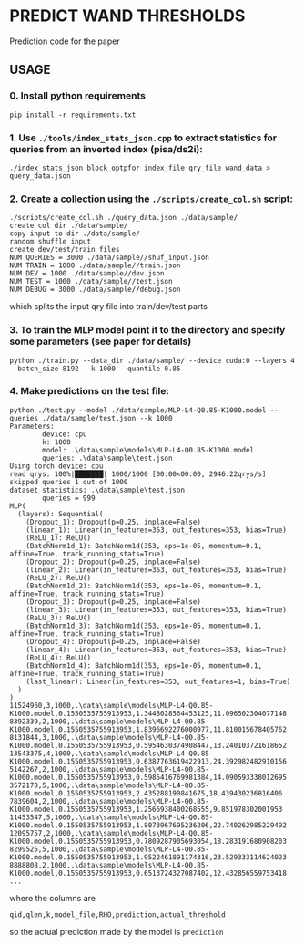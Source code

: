 # PREDICT WAND THRESHOLDS

Prediction code for the paper

## USAGE

### 0. Install python requirements

```
pip install -r requirements.txt
```

### 1. Use `./tools/index_stats_json.cpp` to extract statistics for queries from an inverted index (pisa/ds2i):

```
./index_stats_json block_optpfor index_file qry_file wand_data > query_data.json
```

### 2. Create a collection using the `./scripts/create_col.sh` script:

```
./scripts/create_col.sh ./query_data.json ./data/sample/
create col dir ./data/sample/
copy input to dir ./data/sample/
random shuffle input
create dev/test/train files
NUM QUERIES = 3000 ./data/sample//shuf_input.json
NUM TRAIN = 1000 ./data/sample//train.json
NUM DEV = 1000 ./data/sample//dev.json
NUM TEST = 1000 ./data/sample//test.json
NUM DEBUG = 3000 ./data/sample//debug.json
```

which splits the input qry file into train/dev/test parts

### 3. To train the MLP model point it to the directory and specify some parameters (see paper for details)

```
python ./train.py --data_dir ./data/sample/ --device cuda:0 --layers 4 --batch_size 8192 --k 1000 --quantile 0.85
```

### 4. Make predictions on the test file:

```
python ./test.py --model ./data/sample/MLP-L4-Q0.85-K1000.model --queries ./data/sample/test.json --k 1000
Parameters:
        device: cpu
        k: 1000
        model: .\data\sample\models\MLP-L4-Q0.85-K1000.model
        queries: .\data\sample\test.json
Using torch device: cpu
read qrys: 100%|███████| 1000/1000 [00:00<00:00, 2946.22qrys/s]
skipped queries 1 out of 1000
dataset statistics: .\data\sample\test.json
        queries = 999
MLP(
  (layers): Sequential(
    (Dropout_1): Dropout(p=0.25, inplace=False)
    (linear_1): Linear(in_features=353, out_features=353, bias=True)
    (ReLU_1): ReLU()
    (BatchNorm1d_1): BatchNorm1d(353, eps=1e-05, momentum=0.1, affine=True, track_running_stats=True)
    (Dropout_2): Dropout(p=0.25, inplace=False)
    (linear_2): Linear(in_features=353, out_features=353, bias=True)
    (ReLU_2): ReLU()
    (BatchNorm1d_2): BatchNorm1d(353, eps=1e-05, momentum=0.1, affine=True, track_running_stats=True)
    (Dropout_3): Dropout(p=0.25, inplace=False)
    (linear_3): Linear(in_features=353, out_features=353, bias=True)
    (ReLU_3): ReLU()
    (BatchNorm1d_3): BatchNorm1d(353, eps=1e-05, momentum=0.1, affine=True, track_running_stats=True)
    (Dropout_4): Dropout(p=0.25, inplace=False)
    (linear_4): Linear(in_features=353, out_features=353, bias=True)
    (ReLU_4): ReLU()
    (BatchNorm1d_4): BatchNorm1d(353, eps=1e-05, momentum=0.1, affine=True, track_running_stats=True)
    (last_linear): Linear(in_features=353, out_features=1, bias=True)
  )
)
11524960,3,1000,.\data\sample\models\MLP-L4-Q0.85-K1000.model,0.1550535755913953,1.3448028564453125,11.096502304077148
8392339,2,1000,.\data\sample\models\MLP-L4-Q0.85-K1000.model,0.1550535755913953,1.8396692276000977,11.810015678405762
8131844,3,1000,.\data\sample\models\MLP-L4-Q0.85-K1000.model,0.1550535755913953,0.5954630374908447,13.240103721618652
13543375,4,1000,.\data\sample\models\MLP-L4-Q0.85-K1000.model,0.1550535755913953,0.6387763619422913,24.392982482910156
5142267,2,1000,.\data\sample\models\MLP-L4-Q0.85-K1000.model,0.1550535755913953,0.5985416769981384,14.090593338012695
3572178,5,1000,.\data\sample\models\MLP-L4-Q0.85-K1000.model,0.1550535755913953,2.435288190841675,18.439430236816406
7839604,2,1000,.\data\sample\models\MLP-L4-Q0.85-K1000.model,0.1550535755913953,1.2566938400268555,9.851978302001953
11453547,5,1000,.\data\sample\models\MLP-L4-Q0.85-K1000.model,0.1550535755913953,1.8073967695236206,22.740262985229492
12095757,2,1000,.\data\sample\models\MLP-L4-Q0.85-K1000.model,0.1550535755913953,0.7809287905693054,18.283191680908203
8299525,5,1000,.\data\sample\models\MLP-L4-Q0.85-K1000.model,0.1550535755913953,1.9522461891174316,23.529333114624023
8888808,2,1000,.\data\sample\models\MLP-L4-Q0.85-K1000.model,0.1550535755913953,0.6513724327087402,12.432856559753418
...
```

where the columns are

```
qid,qlen,k,model_file,RHO,prediction,actual_threshold
```

so the actual prediction made by the model is `prediction`





